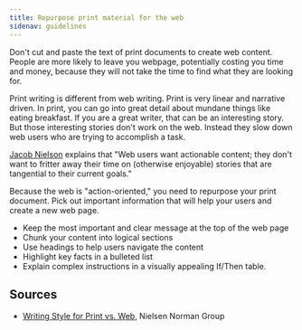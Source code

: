 ```yaml
---
title: Repurpose print material for the web
sidenav: guidelines
---
```


Don't cut and paste the text of print documents to create web content. People are more likely to leave you webpage, potentially costing you time and money, because they will not take the time to find what they are looking for.

Print writing is different from web writing. Print is very linear and narrative driven. In print, you can go into great detail about mundane things like eating breakfast. If you are a great writer, that can be an interesting story. But those interesting stories don't work on the web. Instead they slow down web users who are trying to accomplish a task.

[Jacob Nielson](https://www.nngroup.com/articles/) explains that "Web users want actionable content; they don't want to fritter away their time on (otherwise enjoyable) stories that are tangential to their current goals."

Because the web is "action-oriented," you need to repurpose your print document. Pick out important information that will help your users and create a new web page.

- Keep the most important and clear message at the top of the web page
- Chunk your content into logical sections
- Use headings to help users navigate the content
- Highlight key facts in a bulleted list
- Explain complex instructions in a visually appealing If/Then table.

## Sources

- [Writing Style for Print vs. Web](https://www.nngroup.com/articles/writing-style-for-print-vs-web/), Nielsen Norman Group

